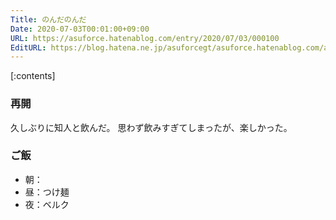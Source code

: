 ```yaml
---
Title: のんだのんだ
Date: 2020-07-03T00:01:00+09:00
URL: https://asuforce.hatenablog.com/entry/2020/07/03/000100
EditURL: https://blog.hatena.ne.jp/asuforcegt/asuforce.hatenablog.com/atom/entry/26006613592909407
---
```


[:contents]

###  再開

久しぶりに知人と飲んだ。
思わず飲みすぎてしまったが、楽しかった。

### ご飯

- 朝：
- 昼：つけ麺
- 夜：ベルク
